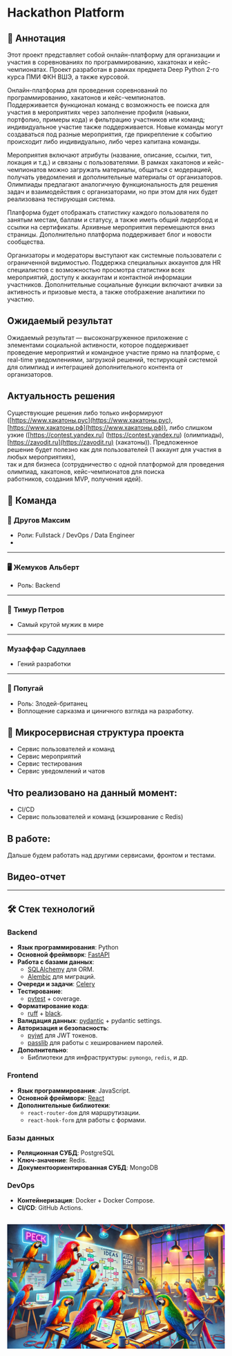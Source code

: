# Hackathon Platform

## 📄 Аннотация

Этот проект представляет собой онлайн-платформу для организации и участия в соревнованиях по программированию, 
хакатонах и кейс-чемпионатах. Проект разработан в рамках предмета Deep Python 2-го курса ПМИ ФКН ВШЭ, а также курсовой.

Онлайн-платформа для проведения соревнований по программированию, хакатонов и кейс-чемпионатов.  
Поддерживается функционал команд c возможность ее поиска для участия в мероприятиях через заполнение профиля 
(навыки, портфолио, примеры кода) и фильтрацию участников или команд; индивидуальное участие также поддерживается. 
Новые команды могут создаваться под разные мероприятия, где прикрепление к событию происходит либо индивидуально, 
либо через капитана команды.

Мероприятия включают атрибуты (название, описание, ссылки, тип, локация и т.д.) и связаны с пользователями. 
В рамках хакатонов и кейс-чемпионатов можно загружать материалы, общаться с модерацией, получать уведомления и 
дополнительные материалы от организаторов. Олимпиады предлагают аналогичную функциональность для решения задач и 
взаимодействия с организаторами, но при этом для них будет реализована тестирующая система.

Платформа будет отображать статистику каждого пользователя по занятым местам, баллам и статусу, а также иметь общий 
лидерборд и ссылки на сертификаты. Архивные мероприятия перемещаются вниз страницы. Дополнительно платформа поддерживает 
блог и новости сообщества.

Организаторы и модераторы выступают как системные пользователи с ограниченной видимостью. Поддержка специальных 
аккаунтов для HR специалистов с возможностью просмотра статистики всех мероприятий, доступу к аккаунтам и контактной 
информации участников. Дополнительные социальные функции включают ачивки за активность и призовые места, а также 
отображение аналитики по участию.

## Ожидаемый результат

Ожидаемый результат — высоконагруженное приложение с элементами социальной активности, которое поддерживает проведение 
мероприятий и командное участие прямо на платформе, с real-time уведомлениями, загрузкой решений, тестирующей системой 
для олимпиад и интеграцией дополнительного контента от организаторов.

## Актуальность решения

Существующие решения либо только информируют ([https://www.хакатоны.рус](https://www.хакатоны.рус), 
[https://www.хакатоны.рф](https://www.хакатоны.рф)), либо слишком узкие ([https://contest.yandex.ru]
(https://contest.yandex.ru) (олимпиады), [https://zavodit.ru](https://zavodit.ru) (хакатоны)).
Предложенное решение будет полезно как для пользователей (1 аккаунт для участия в любых мероприятиях),  
так и для бизнеса (сотрудничество с одной платформой для проведения олимпиад, хакатонов, кейс-чемпионатов для поиска  
работников, создания MVP, получения идей).

## 👥 Команда

### 🔧 **Другов Максим**  
- Роли: Fullstack / DevOps / Data Engineer
- 
---

### 🖥️ **Жемуков Альберт**  
- Роль: Backend

---

### 🚀 **Тимур Петров**  
- Самый крутой мужик в мире

---

### **Музаффар Садуллаев**
- Гений разработки
---

### 🦜 **Попугай**  
- Роль: Злодей-британец  
- Воплощение сарказма и циничного взгляда на разработку.

## 📂 Микросервисная структура проекта

- Сервис пользователей и команд
- Сервис мероприятий
- Сервис тестирования
- Сервис уведомлений и чатов

## Что реализовано на данный момент:

- CI/CD
- Сервис пользователей и команд (кэширование с Redis)

## В работе:

Дальше будем работать над другими сервисами, фронтом и тестами.

## Видео-отчет

---

## 🛠️ Стек технологий

### Backend
- **Язык программирования**: Python
- **Основной фреймворк**: [FastAPI](https://fastapi.tiangolo.com)
- **Работа с базами данных**:
  - [SQLAlchemy](https://www.sqlalchemy.org/) для ORM.
  - [Alembic](https://alembic.sqlalchemy.org/en/latest/) для миграций.
- **Очереди и задачи**: [Celery](https://docs.celeryproject.org/en/stable/)
- **Тестирование**:
  - [pytest](https://docs.pytest.org/en/stable/) + coverage.
- **Форматирование кода**:
  - [ruff](https://github.com/charliermarsh/ruff) + [black](https://black.readthedocs.io/en/stable/).
- **Валидация данных**: [pydantic](https://pydantic-docs.helpmanual.io/) + pydantic settings.
- **Авторизация и безопасность**:
  - [pyjwt](https://pyjwt.readthedocs.io/) для JWT токенов.
  - [passlib](https://passlib.readthedocs.io/) для работы с хешированием паролей.
- **Дополнительно**:
  - Библиотеки для инфраструктуры: `pymongo`, `redis`, и др.

### Frontend
- **Язык программирования**: JavaScript.
- **Основной фреймворк**: [React](https://reactjs.org/)
- **Дополнительные библиотеки**:
  - `react-router-dom` для маршрутизации.
  - `react-hook-form` для работы с формами.

### Базы данных
- **Реляционная СУБД**: PostgreSQL
- **Ключ-значение**: Redis.
- **Документоориентированная СУБД**: MongoDB

### DevOps
- **Контейнеризация**: Docker + Docker Compose.
- **CI/CD**: GitHub Actions.

![Попугаи на хакатоне](images/26683997-5d17-4e5a-a651-4971ea7bccd3.webp)
---

